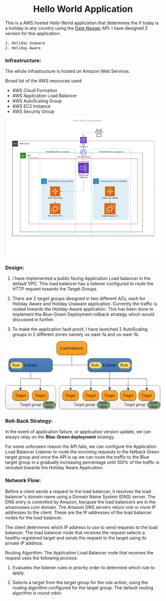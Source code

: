 # <div align="center">Hello World Application</div>

This is a AWS hosted Hello World application that determines the if today is a holiday in any country using the [Date Nagger](https://date.nager.at/) API. I have designed 2 version for this application:

    1. Holiday Unaware 
    2. Holiday Aware

### Infrastructure:

The whole infrastructure is hosted on Amazon Web Services.

Broad list of the AWS resources used:
* AWS Cloud Formation
* AWS Application Load Balancer
* AWS AutoScaling Group
* AWS EC2 Instance
* AWS Security Group

![alt text](Architecture_Diagram.PNG "Architecture Diagram")

### Design:

1. I have implemented a public facing Application Load balancer in the default VPC. This load balancer has a listener configured to route the HTTP request towards the Target Groups.

2. There are 2 target groups designed in two different AZs, each for Holiday Aware and Holiday Unaware application. Currently the traffic is routed towards the Holiday-Aware application. This has been done to implement the Blue-Green Deployment rollback strategy which would  discussed in further.

3. To make the application fault proof, I have launched 2 AutoScaling groups in 2 different zones namely us-east-1a and us-east-1b.

![alt text](component_architecture.png "Architecture Diagram")

### Roll-Back Strategy:

In the event of application failure, or application version update, we can always relay on the **Blue-Green deployment** strategy.

For some unforseen reason the API fails, we can configure the Application Load Balancer Listener to route the incoming requests to the fallback Green target group and once the API is up we can route the traffic to the Blue target group in a gradually increasing percentage until 100% of the traffic is rerouted towards the Holiday Aware Application. 

### Network Flow:

Before a client sends a request to the load balancer, it resolves the load balancer's domain name using a Domain Name System (DNS) server. The DNS entry is controlled by Amazon, because the load balancers are in the amazonaws.com domain. The Amazon DNS servers return one or more IP addresses to the client. These are the IP addresses of the load balancer nodes for the load balancer.


The client determines which IP address to use to send requests to the load balancer. The load balancer node that receives the request selects a healthy registered target and sends the request to the target using its private IP address.

Routing Algorithm:
The Application Load Balancer node that receives the request uses the following process:

1. Evaluates the listener rules in priority order to determine which rule to apply.

2. Selects a target from the target group for the rule action, using the routing algorithm configured for the target group. The default routing algorithm is round robin. 



